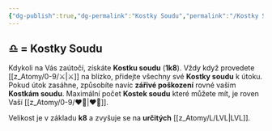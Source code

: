 ```yaml
---
{"dg-publish":true,"dg-permalink":"Kostky Soudu","permalink":"/Kostky Soudu/"}
---
```


## ♎ = Kostky Soudu
Kdykoli na Vás zaútočí, získáte **Kostku soudu** (**1k8**). Vždy když provedete [[z_Atomy/0-9/⚔️\|⚔️]] na blízko, přidejte všechny své **Kostky soudu** k útoku. Pokud útok zasáhne, způsobíte navíc **zářivé poškození** rovné vašim **Kostkám soudu**. 
Maximální počet **Kostek soudu** které můžete mít, je roven Vaší [[z_Atomy/0-9/❤️‍🔥\|❤️‍🔥]].

Velikost je v základu **k8** a zvyšuje se na **určitých** [[z_Atomy/L/LVL\|LVL]].
